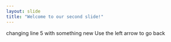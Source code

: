 ```yaml
---
layout: slide
title: "Welcome to our second slide!"
---
```

changing line 5 with something new
Use the left arrow to go back
